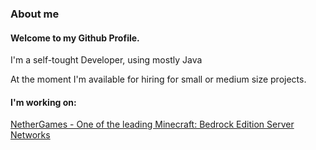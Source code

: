 ### About me
#### Welcome to my Github Profile.

I'm a self-tought Developer, using mostly Java

At the moment I'm available for hiring for small or medium size projects.

#### I'm working on:
[NetherGames - One of the leading Minecraft: Bedrock Edition Server Networks](https://ngmc.co)


<!--Template from https://github.com/TobiasG-DE -->
